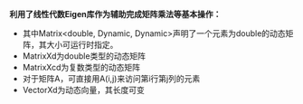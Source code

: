 **利用了线性代数Eigen库作为辅助完成矩阵乘法等基本操作：**
- 其中Matrix<double, Dynamic, Dynamic>声明了一个元素为double的动态矩阵，其大小可运行时指定。
- MatrixXd为double类型的动态矩阵
- MatrixXcd为复数类型的动态矩阵
- 对于矩阵A，可直接用A(i,j)来访问第i行第j列的元素
- VectorXd为动态向量，其长度可变